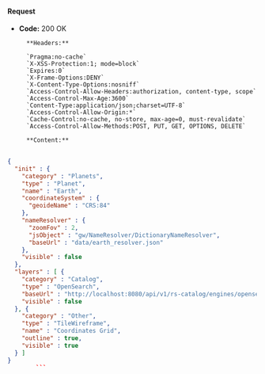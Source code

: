 #### Request

* **Code:** 200 OK

        **Headers:**

        `Pragma:no-cache`
        `X-XSS-Protection:1; mode=block`
        `Expires:0`
        `X-Frame-Options:DENY`
        `X-Content-Type-Options:nosniff`
        `Access-Control-Allow-Headers:authorization, content-type, scope`
        `Access-Control-Max-Age:3600`
        `Content-Type:application/json;charset=UTF-8`
        `Access-Control-Allow-Origin:*`
        `Cache-Control:no-cache, no-store, max-age=0, must-revalidate`
        `Access-Control-Allow-Methods:POST, PUT, GET, OPTIONS, DELETE`

        **Content:**

```json
    
{
  "init" : {
    "category" : "Planets",
    "type" : "Planet",
    "name" : "Earth",
    "coordinateSystem" : {
      "geoideName" : "CRS:84"
    },
    "nameResolver" : {
      "zoomFov" : 2,
      "jsObject" : "gw/NameResolver/DictionaryNameResolver",
      "baseUrl" : "data/earth_resolver.json"
    },
    "visible" : false
  },
  "layers" : [ {
    "category" : "Catalog",
    "type" : "OpenSearch",
    "baseUrl" : "http://localhost:8080/api/v1/rs-catalog/engines/opensearch/datasets/URN:A:B:C:D:E:F/dataobjects/search/opensearchDescription.xml?token=eyJhbGciOiJIUzUxMiJ9.eyJzdWIiOiJkZWZhdWx0X3VzZXJAcmVnYXJkcy5mciIsInJvbGUiOiJST0xFX0RFRkFVTFQiLCJleHAiOjE1NjM3ODc3MDIsInRlbmFudCI6IlBST0pFQ1QiLCJlbWFpbCI6ImRlZmF1bHRfdXNlckByZWdhcmRzLmZyIn0.32EcMpRzAq9stLa8noC4F_ic7YpND3pQyuLHpWL5LqNbNTxjz7qDa--f2GCh-POPfpnFxMigX7-JcZ2ItWV31Q",
    "visible" : false
  }, {
    "category" : "Other",
    "type" : "TileWireframe",
    "name" : "Coordinates Grid",
    "outline" : true,
    "visible" : true
  } ]
}
        ```
